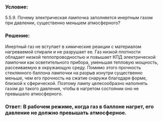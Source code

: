 ###  Условие: 

$5.5.9.$ Почему электрическая лампочка заполняется инертным газом при давлении, существенно меньшем атмосферного? 

###  Решение: 

Инертный газ не вступает в химические реакции с материалом нагреваемой спирали и не разрушает ее. Газ низкой плотности обладает низкой теплопроводностью и повышает КПД электрической лампочки как осветительного прибора, уменьшая тепловую мощность, рассеиваемую в окружающую среду. Помимо этого прочность стеклянного баллона лампочки на разрыв изнутри существенно меньше, чем его прочность на сжатие снаружи благодаря форме, близкой к сферической. Поэтому лампу целесообразно наполнять газом до такого давления, чтобы в нагретом состоянии оно не превышало атмосферного. 

###  Ответ: В рабочем режиме, когда газ в баллоне нагрет, его давление не должно превышать атмосферное. 
